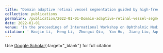```yaml
---
title: "Domain adaptive retinal vessel segmentation guided by high-frequency component"
collection: publications
permalink: /publication/2022-01-01-Domain-adaptive-retinal-vessel-segmentation-guided-by-high-frequency-component
date: 2022-01-01
venue: 'In the proceedings of International Workshop on Ophthalmic Medical Image Analysis'
citation: ' Haojin Li,  Heng Li,  Zhongxi Qiu,  Yan Hu,  Jiang Liu, &quot;Domain adaptive retinal vessel segmentation guided by high-frequency component.&quot; In the proceedings of International Workshop on Ophthalmic Medical Image Analysis, 2022.'
---
```

Use [Google Scholar](https://scholar.google.com/scholar?q=Domain+adaptive+retinal+vessel+segmentation+guided+by+high+frequency+component){:target="_blank"} for full citation